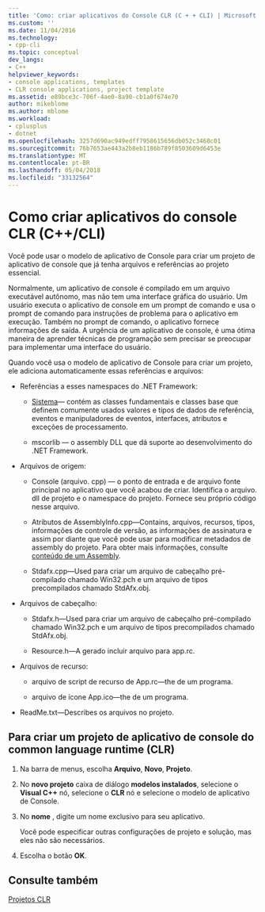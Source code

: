 ```yaml
---
title: 'Como: criar aplicativos do Console CLR (C + + CLI) | Microsoft Docs'
ms.custom: ''
ms.date: 11/04/2016
ms.technology:
- cpp-cli
ms.topic: conceptual
dev_langs:
- C++
helpviewer_keywords:
- console applications, templates
- CLR console applications, project template
ms.assetid: e89bce3c-706f-4ae0-8a90-cb1a0f674e70
author: mikeblome
ms.author: mblome
ms.workload:
- cplusplus
- dotnet
ms.openlocfilehash: 3257d690ac949edff7958615656db052c3468c01
ms.sourcegitcommit: 76b7653ae443a2b8eb1186b789f8503609d6453e
ms.translationtype: MT
ms.contentlocale: pt-BR
ms.lasthandoff: 05/04/2018
ms.locfileid: "33132564"
---
```

# <a name="how-to-create-clr-console-applications-ccli"></a>Como criar aplicativos do console CLR (C++/CLI)
Você pode usar o modelo de aplicativo de Console para criar um projeto de aplicativo de console que já tenha arquivos e referências ao projeto essencial.  
  
 Normalmente, um aplicativo de console é compilado em um arquivo executável autônomo, mas não tem uma interface gráfica do usuário. Um usuário executa o aplicativo de console em um prompt de comando e usa o prompt de comando para instruções de problema para o aplicativo em execução. Também no prompt de comando, o aplicativo fornece informações de saída. A urgência de um aplicativo de console, é uma ótima maneira de aprender técnicas de programação sem precisar se preocupar para implementar uma interface do usuário.  
  
 Quando você usa o modelo de aplicativo de Console para criar um projeto, ele adiciona automaticamente essas referências e arquivos:  
  
-   Referências a esses namespaces do .NET Framework:  
  
    -   [Sistema](https://msdn.microsoft.com/en-us/library/system.appdomainmanager.appdomainmanager.aspx)— contém as classes fundamentais e classes base que definem comumente usados valores e tipos de dados de referência, eventos e manipuladores de eventos, interfaces, atributos e exceções de processamento.  
  
    -   mscorlib — o assembly DLL que dá suporte ao desenvolvimento do .NET Framework.  
  
-   Arquivos de origem:  
  
    -   Console (arquivo. cpp) — o ponto de entrada e de arquivo fonte principal no aplicativo que você acabou de criar. Identifica o arquivo. dll de projeto e o namespace do projeto. Fornece seu próprio código nesse arquivo.  
  
    -   Atributos de AssemblyInfo.cpp—Contains, arquivos, recursos, tipos, informações de controle de versão, as informações de assinatura e assim por diante que você pode usar para modificar metadados de assembly do projeto. Para obter mais informações, consulte [conteúdo de um Assembly](/dotnet/framework/app-domains/assembly-contents).  
  
    -   Stdafx.cpp—Used para criar um arquivo de cabeçalho pré-compilado chamado Win32.pch e um arquivo de tipos precompilados chamado StdAfx.obj.  
  
-   Arquivos de cabeçalho:  
  
    -   Stdafx.h—Used para criar um arquivo de cabeçalho pré-compilado chamado Win32.pch e um arquivo de tipos precompilados chamado StdAfx.obj.  
  
    -   Resource.h—A gerado incluir arquivo para app.rc.  
  
-   Arquivos de recurso:  
  
    -   arquivo de script de recurso de App.rc—the de um programa.  
  
    -   arquivo de ícone App.ico—the de um programa.  
  
-   ReadMe.txt—Describes os arquivos no projeto.  
  
## <a name="to-create-a-common-language-runtime-clr-console-app-project"></a>Para criar um projeto de aplicativo de console do common language runtime (CLR)  
  
1.  Na barra de menus, escolha **Arquivo**, **Novo**, **Projeto**.  
  
2.  No **novo projeto** caixa de diálogo **modelos instalados**, selecione o **Visual C++** nó, selecione o **CLR** nó e selecione o modelo de aplicativo de Console.  
  
3.  No **nome** , digite um nome exclusivo para seu aplicativo.  
  
     Você pode especificar outras configurações de projeto e solução, mas eles não são necessários.  
  
4.  Escolha o botão **OK**.  
  
## <a name="see-also"></a>Consulte também  
 [Projetos CLR](../ide/files-created-for-clr-projects.md)   


